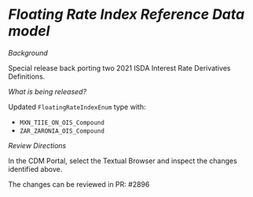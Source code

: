 # *Floating Rate Index Reference Data model*

_Background_

Special release back porting two 2021 ISDA Interest Rate Derivatives Definitions.

_What is being released?_

Updated `FloatingRateIndexEnum` type with:

* `MXN_TIIE_ON_OIS_Compound`
* `ZAR_ZARONIA_OIS_Compound`

_Review Directions_

In the CDM Portal, select the Textual Browser and inspect the changes identified above.

The changes can be reviewed in PR: #2896

